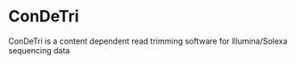 # ConDeTri

ConDeTri is a content dependent read trimming software for Illumina/Solexa sequencing data
